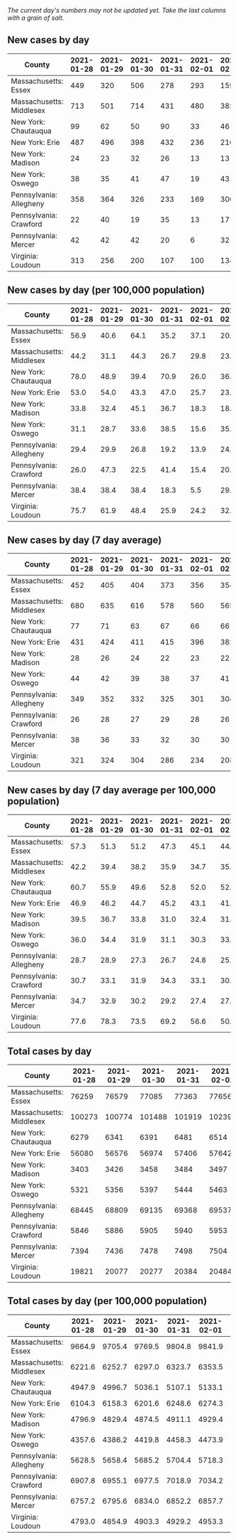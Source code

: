 _The current day's numbers may not be updated yet. Take the last columns with a grain of salt._
## New cases by day

| County | 2021-01-28 | 2021-01-29 | 2021-01-30 | 2021-01-31 | 2021-02-01 | 2021-02-02 | 2021-02-03 |
| --- | --- | --- | --- | --- | --- | --- | --- |
| Massachusetts: Essex | 449 | 320 | 506 | 278 | 293 | 159 |  |
| Massachusetts: Middlesex | 713 | 501 | 714 | 431 | 480 | 382 |  |
| New York: Chautauqua | 99 | 62 | 50 | 90 | 33 | 46 |  |
| New York: Erie | 487 | 496 | 398 | 432 | 236 | 216 |  |
| New York: Madison | 24 | 23 | 32 | 26 | 13 | 13 |  |
| New York: Oswego | 38 | 35 | 41 | 47 | 19 | 43 |  |
| Pennsylvania: Allegheny | 358 | 364 | 326 | 233 | 169 | 300 |  |
| Pennsylvania: Crawford | 22 | 40 | 19 | 35 | 13 | 17 |  |
| Pennsylvania: Mercer | 42 | 42 | 42 | 20 | 6 | 32 |  |
| Virginia: Loudoun | 313 | 256 | 200 | 107 | 100 | 134 |  |

## New cases by day (per 100,000 population)

| County | 2021-01-28 | 2021-01-29 | 2021-01-30 | 2021-01-31 | 2021-02-01 | 2021-02-02 | 2021-02-03 |
| --- | --- | --- | --- | --- | --- | --- | --- |
| Massachusetts: Essex | 56.9 | 40.6 | 64.1 | 35.2 | 37.1 | 20.2 |  |
| Massachusetts: Middlesex | 44.2 | 31.1 | 44.3 | 26.7 | 29.8 | 23.7 |  |
| New York: Chautauqua | 78.0 | 48.9 | 39.4 | 70.9 | 26.0 | 36.2 |  |
| New York: Erie | 53.0 | 54.0 | 43.3 | 47.0 | 25.7 | 23.5 |  |
| New York: Madison | 33.8 | 32.4 | 45.1 | 36.7 | 18.3 | 18.3 |  |
| New York: Oswego | 31.1 | 28.7 | 33.6 | 38.5 | 15.6 | 35.2 |  |
| Pennsylvania: Allegheny | 29.4 | 29.9 | 26.8 | 19.2 | 13.9 | 24.7 |  |
| Pennsylvania: Crawford | 26.0 | 47.3 | 22.5 | 41.4 | 15.4 | 20.1 |  |
| Pennsylvania: Mercer | 38.4 | 38.4 | 38.4 | 18.3 | 5.5 | 29.2 |  |
| Virginia: Loudoun | 75.7 | 61.9 | 48.4 | 25.9 | 24.2 | 32.4 |  |

## New cases by day (7 day average)

| County | 2021-01-28 | 2021-01-29 | 2021-01-30 | 2021-01-31 | 2021-02-01 | 2021-02-02 | 2021-02-03 |
| --- | --- | --- | --- | --- | --- | --- | --- |
| Massachusetts: Essex | 452 | 405 | 404 | 373 | 356 | 354 |  |
| Massachusetts: Middlesex | 680 | 635 | 616 | 578 | 560 | 565 |  |
| New York: Chautauqua | 77 | 71 | 63 | 67 | 66 | 66 |  |
| New York: Erie | 431 | 424 | 411 | 415 | 396 | 382 |  |
| New York: Madison | 28 | 26 | 24 | 22 | 23 | 22 |  |
| New York: Oswego | 44 | 42 | 39 | 38 | 37 | 41 |  |
| Pennsylvania: Allegheny | 349 | 352 | 332 | 325 | 301 | 304 |  |
| Pennsylvania: Crawford | 26 | 28 | 27 | 29 | 28 | 26 |  |
| Pennsylvania: Mercer | 38 | 36 | 33 | 32 | 30 | 30 |  |
| Virginia: Loudoun | 321 | 324 | 304 | 286 | 234 | 208 |  |

## New cases by day (7 day average per 100,000 population)

| County | 2021-01-28 | 2021-01-29 | 2021-01-30 | 2021-01-31 | 2021-02-01 | 2021-02-02 | 2021-02-03 |
| --- | --- | --- | --- | --- | --- | --- | --- |
| Massachusetts: Essex | 57.3 | 51.3 | 51.2 | 47.3 | 45.1 | 44.9 |  |
| Massachusetts: Middlesex | 42.2 | 39.4 | 38.2 | 35.9 | 34.7 | 35.1 |  |
| New York: Chautauqua | 60.7 | 55.9 | 49.6 | 52.8 | 52.0 | 52.0 |  |
| New York: Erie | 46.9 | 46.2 | 44.7 | 45.2 | 43.1 | 41.6 |  |
| New York: Madison | 39.5 | 36.7 | 33.8 | 31.0 | 32.4 | 31.0 |  |
| New York: Oswego | 36.0 | 34.4 | 31.9 | 31.1 | 30.3 | 33.6 |  |
| Pennsylvania: Allegheny | 28.7 | 28.9 | 27.3 | 26.7 | 24.8 | 25.0 |  |
| Pennsylvania: Crawford | 30.7 | 33.1 | 31.9 | 34.3 | 33.1 | 30.7 |  |
| Pennsylvania: Mercer | 34.7 | 32.9 | 30.2 | 29.2 | 27.4 | 27.4 |  |
| Virginia: Loudoun | 77.6 | 78.3 | 73.5 | 69.2 | 56.6 | 50.3 |  |

## Total cases by day

| County | 2021-01-28 | 2021-01-29 | 2021-01-30 | 2021-01-31 | 2021-02-01 | 2021-02-02 | 2021-02-03 |
| --- | --- | --- | --- | --- | --- | --- | --- |
| Massachusetts: Essex | 76259 | 76579 | 77085 | 77363 | 77656 | 77815 |  |
| Massachusetts: Middlesex | 100273 | 100774 | 101488 | 101919 | 102399 | 102781 |  |
| New York: Chautauqua | 6279 | 6341 | 6391 | 6481 | 6514 | 6560 |  |
| New York: Erie | 56080 | 56576 | 56974 | 57406 | 57642 | 57858 |  |
| New York: Madison | 3403 | 3426 | 3458 | 3484 | 3497 | 3510 |  |
| New York: Oswego | 5321 | 5356 | 5397 | 5444 | 5463 | 5506 |  |
| Pennsylvania: Allegheny | 68445 | 68809 | 69135 | 69368 | 69537 | 69837 |  |
| Pennsylvania: Crawford | 5846 | 5886 | 5905 | 5940 | 5953 | 5970 |  |
| Pennsylvania: Mercer | 7394 | 7436 | 7478 | 7498 | 7504 | 7536 |  |
| Virginia: Loudoun | 19821 | 20077 | 20277 | 20384 | 20484 | 20618 |  |

## Total cases by day (per 100,000 population)

| County | 2021-01-28 | 2021-01-29 | 2021-01-30 | 2021-01-31 | 2021-02-01 | 2021-02-02 | 2021-02-03 |
| --- | --- | --- | --- | --- | --- | --- | --- |
| Massachusetts: Essex | 9664.9 | 9705.4 | 9769.5 | 9804.8 | 9841.9 | 9862.1 |  |
| Massachusetts: Middlesex | 6221.6 | 6252.7 | 6297.0 | 6323.7 | 6353.5 | 6377.2 |  |
| New York: Chautauqua | 4947.9 | 4996.7 | 5036.1 | 5107.1 | 5133.1 | 5169.3 |  |
| New York: Erie | 6104.3 | 6158.3 | 6201.6 | 6248.6 | 6274.3 | 6297.8 |  |
| New York: Madison | 4796.9 | 4829.4 | 4874.5 | 4911.1 | 4929.4 | 4947.8 |  |
| New York: Oswego | 4357.6 | 4386.2 | 4419.8 | 4458.3 | 4473.9 | 4509.1 |  |
| Pennsylvania: Allegheny | 5628.5 | 5658.4 | 5685.2 | 5704.4 | 5718.3 | 5743.0 |  |
| Pennsylvania: Crawford | 6907.8 | 6955.1 | 6977.5 | 7018.9 | 7034.2 | 7054.3 |  |
| Pennsylvania: Mercer | 6757.2 | 6795.6 | 6834.0 | 6852.2 | 6857.7 | 6887.0 |  |
| Virginia: Loudoun | 4793.0 | 4854.9 | 4903.3 | 4929.2 | 4953.3 | 4985.7 |  |
